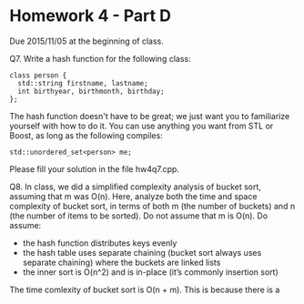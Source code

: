 Homework 4 - Part D
===================
Due 2015/11/05 at the beginning of class.

Q7. Write a hash function for the following class:

    class person {
      std::string firstname, lastname;
      int birthyear, birthmonth, birthday;
    };

The hash function doesn't have to be great; we just want you to familiarize yourself with how to do it. You can use anything you want from STL or Boost, as long as the following compiles:

    std::unordered_set<person> me;

Please fill your solution in the file hw4q7.cpp.

Q8. In class, we did a simplified complexity analysis of bucket sort, assuming that m was O(n). Here, analyze both the time and space complexity of bucket sort, in terms of both m (the number of buckets) and n (the number of items to be sorted). Do not assume that m is O(n). Do assume:

- the hash function distributes keys evenly
- the hash table uses separate chaining (bucket sort always uses separate chaining) where the buckets are linked lists
- the inner sort is O(n^2) and is in-place (it’s commonly insertion sort)

The time comlexity of bucket sort is O(n + m). This is because there is a
